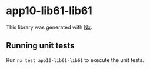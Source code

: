 # app10-lib61-lib61

This library was generated with [Nx](https://nx.dev).

## Running unit tests

Run `nx test app10-lib61-lib61` to execute the unit tests.
